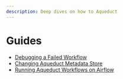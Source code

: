 ```yaml
---
description: Deep dives on how to Aqueduct
---
```


# Guides

* [Debugging a Failed Workflow](debugging-a-failed-workflow.md)
* [Changing Aqueduct Metadata Store](changing-metadata-store.md)
* [Running Aqueduct Workflows on Airflow](running-airflow-workflow.md)
